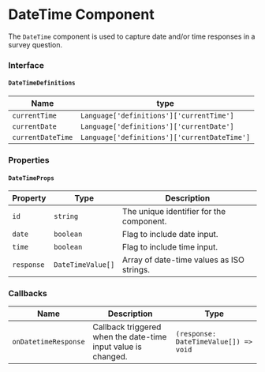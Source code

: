 # DateTime Component

The `DateTime` component is used to capture date and/or time responses in a survey question.

### Interface

#### `DateTimeDefinitions`

| Name              | type                                         |
| ----------------- | -------------------------------------------- |
| `currentTime`     | `Language['definitions']['currentTime']`     |
| `currentDate`     | `Language['definitions']['currentDate']`     |
| `currentDateTime` | `Language['definitions']['currentDateTime']` |

### Properties

#### `DateTimeProps`

| Property   | Type              | Description                               |
| ---------- | ----------------- | ----------------------------------------- |
| `id`       | `string`          | The unique identifier for the component.  |
| `date`     | `boolean`         | Flag to include date input.               |
| `time`     | `boolean`         | Flag to include time input.               |
| `response` | `DateTimeValue[]` | Array of date-time values as ISO strings. |

### Callbacks

| Name                 | Description                                                   | Type                                  |
| -------------------- | ------------------------------------------------------------- | ------------------------------------- |
| `onDatetimeResponse` | Callback triggered when the date-time input value is changed. | `(response: DateTimeValue[]) => void` |
